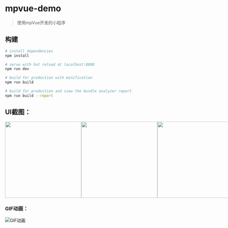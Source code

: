 # mpvue-demo

> 使用mpVue开发的小程序


## 构建

``` bash
# install dependencies
npm install

# serve with hot reload at localhost:8080
npm run dev

# build for production with minification
npm run build

# build for production and view the bundle analyzer report
npm run build --report
```


## UI截图：

<div style="display:flex; justify-content: space-between;">
<img width=250  src="http://ob9qd20l4.bkt.clouddn.com/image-mini01.png" />
<img width=250   src="http://ob9qd20l4.bkt.clouddn.com/image-mini03.png" />
<img width=250   src="http://ob9qd20l4.bkt.clouddn.com/image-mini02.png" />
</div>

### GIF动画：

![GIF动画](http://ob9qd20l4.bkt.clouddn.com/image-mini.gif)
